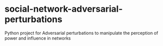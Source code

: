 # social-network-adversarial-perturbations
Python project for Adversarial perturbations to manipulate the perception of power and influence in networks
